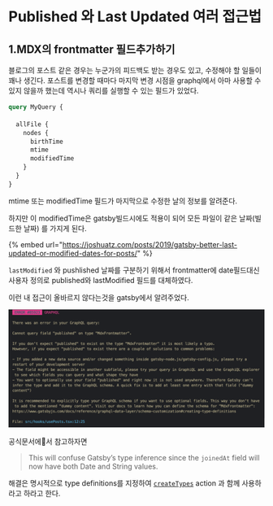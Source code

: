 # Published 와 Last Updated 여러 접근법

##  1.MDX의 frontmatter 필드추가하기 





블로그의 포스트 같은 경우는 누군가의 피드백도 받는 경우도 있고, 수정해야 할 일들이 꽤나 생긴다. 포스트를 변경할 때마다 마지막 변경 시점을 graphql에서 아마 사용할 수 있지 않을까 했는데 역시나 쿼리를 실행할 수 있는 필드가 있었다.

```graphql
query MyQuery {
 
  allFile {
    nodes {
      birthTime
      mtime
      modifiedTime
    }
  }
}

```

 mtime 또는 modifiedTime 필드가 마지막으로 수정한 날의 정보를 알려준다. 

 하지만 이 modifiedTime은 gatsby빌드시에도 적용이 되어 모든 파일이 같은 날짜\(빌드한 날짜\) 를 가지게 된다. 

{% embed url="https://joshuatz.com/posts/2019/gatsby-better-last-updated-or-modified-dates-for-posts/" %}



`lastModified` 와 pushlished 날짜를 구분하기 위해서  frontmatter에 date필드대신 사용자 정의로 published와 lastModified 필드를 대체하였다. 

이런 내 접근이 올바르지 않다는것을 gatsby에서 알려주었다.  

![](../.gitbook/assets/screen-shot-2021-10-03-at-11.06.54-am.png)

공식문서에서  참고하자면 

> This will confuse Gatsby’s type inference since the `joinedAt` field will now have both Date and String values.

 해결은 명시적으로 type definitions를 지정하여  [`createTypes`](https://www.gatsbyjs.com/docs/reference/config-files/actions/#createTypes) action 과 함께 사용하라고 하라고 한다. 



 

